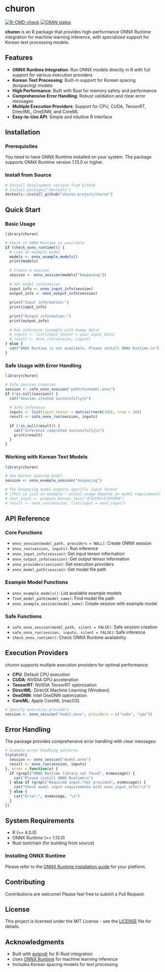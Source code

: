 # churon

<!-- badges: start -->
[![R-CMD-check](https://github.com/churon-project/churon/workflows/R-CMD-check/badge.svg)](https://github.com/churon-project/churon/actions)
[![CRAN status](https://www.r-pkg.org/badges/version/churon)](https://CRAN.R-project.org/package=churon)
<!-- badges: end -->

**churon** is an R package that provides high-performance ONNX Runtime integration for machine learning inference, with specialized support for Korean text processing models.

## Features

- **ONNX Runtime Integration**: Run ONNX models directly in R with full support for various execution providers
- **Korean Text Processing**: Built-in support for Korean spacing (kospacing) models
- **High Performance**: Built with Rust for memory safety and performance
- **Comprehensive Error Handling**: Robust validation and clear error messages
- **Multiple Execution Providers**: Support for CPU, CUDA, TensorRT, DirectML, OneDNN, and CoreML
- **Easy-to-Use API**: Simple and intuitive R interface

## Installation

### Prerequisites

You need to have ONNX Runtime installed on your system. The package supports ONNX Runtime version 1.13.0 or higher.

### Install from Source

```r
# Install development version from GitHub
# install.packages("devtools")
devtools::install_github("churon-project/churon")
```

## Quick Start

### Basic Usage

```r
library(churon)

# Check if ONNX Runtime is available
if (check_onnx_runtime()) {
  # Load an example model
  models <- onnx_example_models()
  print(models)
  
  # Create a session
  session <- onnx_session(models["kospacing"])
  
  # Get model information
  input_info <- onnx_input_info(session)
  output_info <- onnx_output_info(session)
  
  print("Input information:")
  print(input_info)
  
  print("Output information:")
  print(output_info)
  
  # Run inference (example with dummy data)
  # inputs <- list(input_tensor = your_input_data)
  # result <- onnx_run(session, inputs)
} else {
  cat("ONNX Runtime is not available. Please install ONNX Runtime.\n")
}
```

### Safe Usage with Error Handling

```r
library(churon)

# Safe session creation
session <- safe_onnx_session("path/to/model.onnx")
if (!is.null(session)) {
  cat("Session created successfully\n")
  
  # Safe inference
  inputs <- list(input_tensor = matrix(rnorm(100), nrow = 10))
  result <- safe_onnx_run(session, inputs)
  
  if (!is.null(result)) {
    cat("Inference completed successfully\n")
    print(result)
  }
}
```

### Working with Korean Text Models

```r
library(churon)

# Use Korean spacing model
session <- onnx_example_session("kospacing")

# The kospacing model expects specific input format
# (This is just an example - actual usage depends on model requirements)
# text_input <- prepare_korean_text("한국어텍스트처리예제")
# result <- onnx_run(session, list(input = text_input))
```

## API Reference

### Core Functions

- `onnx_session(model_path, providers = NULL)`: Create ONNX session
- `onnx_run(session, inputs)`: Run inference
- `onnx_input_info(session)`: Get input tensor information
- `onnx_output_info(session)`: Get output tensor information
- `onnx_providers(session)`: Get execution providers
- `onnx_model_path(session)`: Get model file path

### Example Model Functions

- `onnx_example_models()`: List available example models
- `find_model_path(model_name)`: Find model file path
- `onnx_example_session(model_name)`: Create session with example model

### Safe Functions

- `safe_onnx_session(model_path, silent = FALSE)`: Safe session creation
- `safe_onnx_run(session, inputs, silent = FALSE)`: Safe inference
- `check_onnx_runtime()`: Check ONNX Runtime availability

## Execution Providers

churon supports multiple execution providers for optimal performance:

- **CPU**: Default CPU execution
- **CUDA**: NVIDIA GPU acceleration
- **TensorRT**: NVIDIA TensorRT optimization
- **DirectML**: DirectX Machine Learning (Windows)
- **OneDNN**: Intel OneDNN optimization
- **CoreML**: Apple CoreML (macOS)

```r
# Specify execution providers
session <- onnx_session("model.onnx", providers = c("cuda", "cpu"))
```

## Error Handling

The package provides comprehensive error handling with clear messages:

```r
# Example error handling patterns
tryCatch({
  session <- onnx_session("model.onnx")
  result <- onnx_run(session, inputs)
}, error = function(e) {
  if (grepl("ONNX Runtime library not found", e$message)) {
    cat("Please install ONNX Runtime\n")
  } else if (grepl("Required input.*not provided", e$message)) {
    cat("Check model input requirements with onnx_input_info()\n")
  } else {
    cat("Error:", e$message, "\n")
  }
})
```

## System Requirements

- R (>= 4.0.0)
- ONNX Runtime (>= 1.13.0)
- Rust toolchain (for building from source)

### Installing ONNX Runtime

Please refer to the [ONNX Runtime installation guide](https://onnxruntime.ai/docs/install/) for your platform.

## Contributing

Contributions are welcome! Please feel free to submit a Pull Request.

## License

This project is licensed under the MIT License - see the [LICENSE](LICENSE) file for details.

## Acknowledgments

- Built with [extendr](https://github.com/extendr/extendr) for R-Rust integration
- Uses [ONNX Runtime](https://onnxruntime.ai/) for machine learning inference
- Includes Korean spacing models for text processing